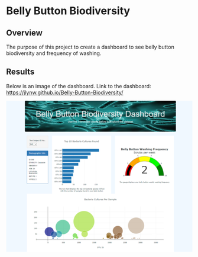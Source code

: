 # Belly Button Biodiversity

## Overview 
The purpose of this project to create a dashboard to see belly button biodiversity and frequency of washing.

## Results
Below is an image of the dashboard. Link to the dashboard: https://jlynw.github.io/Belly-Button-Biodiversity/

![dashboard.png](https://github.com/jlynw/Belly-Button-Biodiversity/blob/main/dashboard.png)
